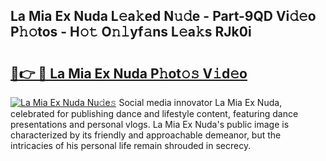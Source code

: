 ## La Mia Ex Nuda L𝚎a𝚔ed N𝚞𝚍e - Part-9QD Vi𝚍𝚎o P𝚑𝚘tos - H𝚘𝚝 O𝚗𝚕yf𝚊ns L𝚎a𝚔s RJk0i

# <h2><a href="http://kfbri2.oniu.top/?m=La+Mia+Ex+Nuda">🔗👉 🔴 La Mia Ex Nuda P𝚑ot𝚘𝚜 V𝚒d𝚎o</a></h2>

[![La Mia Ex Nuda Nu𝚍e𝚜](https://i.imgur.com/0qMVB7G.gif)](http://kfbri2.oniu.top/?m=La+Mia+Ex+Nuda)
Social media innovator La Mia Ex Nuda, celebrated for publishing dance and lifestyle content, featuring dance presentations and personal vlogs. La Mia Ex Nuda's public image is characterized by its friendly and approachable demeanor, but the intricacies of his personal life remain shrouded in secrecy.  
